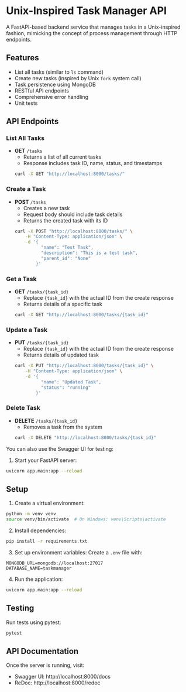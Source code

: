 # Unix-Inspired Task Manager API

A FastAPI-based backend service that manages tasks in a Unix-inspired fashion, mimicking the concept of process management through HTTP endpoints.

## Features

- List all tasks (similar to `ls` command)
- Create new tasks (inspired by Unix `fork` system call)
- Task persistence using MongoDB
- RESTful API endpoints
- Comprehensive error handling
- Unit tests

## API Endpoints

### List All Tasks
- **GET** `/tasks`
  - Returns a list of all current tasks
  - Response includes task ID, name, status, and timestamps
  ```bash
  curl -X GET "http://localhost:8000/tasks/"
  ```

### Create a Task
- **POST** `/tasks`
  - Creates a new task
  - Request body should include task details
  - Returns the created task with its ID
  ```bash
  curl -X POST "http://localhost:8000/tasks/" \
      -H "Content-Type: application/json" \
      -d '{
            "name": "Test Task",
            "description": "This is a test task",
            "parent_id": "None"
          }'
  ```

### Get a Task
- **GET** `/tasks/{task_id}`
  - Replace `{task_id}` with the actual ID from the create response
  - Returns details of a specific task
  ```bash
  curl -X GET "http://localhost:8000/tasks/{task_id}"
  ```

### Update a Task
- **PUT** `/tasks/{task_id}`
  - Replace `{task_id}` with the actual ID from the create response
  - Returns details of updated task
  ```bash
  curl -X PUT "http://localhost:8000/tasks/{task_id}" \
      -H "Content-Type: application/json" \
      -d '{
            "name": "Updated Task",
            "status": "running"
          }'
  ```

### Delete Task
- **DELETE** `/tasks/{task_id}`
  - Removes a task from the system
  ```bash
  curl -X DELETE "http://localhost:8000/tasks/{task_id}"
  ```

You can also use the Swagger UI for testing:
1. Start your FastAPI server:
```bash
uvicorn app.main:app --reload
```


## Setup

1. Create a virtual environment:
```bash
python -m venv venv
source venv/bin/activate  # On Windows: venv\Scripts\activate
```

2. Install dependencies:
```bash
pip install -r requirements.txt
```

3. Set up environment variables:
Create a `.env` file with:
```
MONGODB_URL=mongodb://localhost:27017
DATABASE_NAME=taskmanager
```

4. Run the application:
```bash
uvicorn app.main:app --reload
```

## Testing

Run tests using pytest:
```bash
pytest
```

## API Documentation

Once the server is running, visit:
- Swagger UI: http://localhost:8000/docs
- ReDoc: http://localhost:8000/redoc 